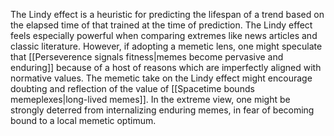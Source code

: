 ---
---

The Lindy effect is a heuristic for predicting the lifespan of a trend based on the elapsed time of that trained at the time of prediction. The Lindy effect feels especially powerful when comparing extremes like news articles and classic literature. However, if adopting a memetic lens, one might speculate that [[Perseverence signals fitness|memes become pervasive and enduring]] because of a host of reasons which are imperfectly aligned with normative values. The memetic take on the Lindy effect might encourage doubting and reflection of the value of [[Spacetime bounds memeplexes|long-lived memes]]. In the extreme view, one might be strongly deterred from internalizing enduring memes, in fear of becoming bound to a local memetic optimum. 